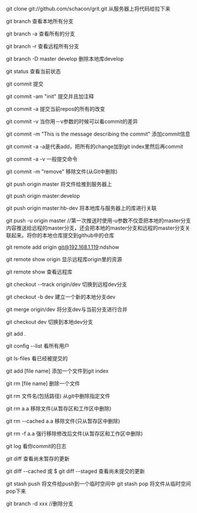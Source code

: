 git clone git://github.com/schacon/grit.git 从服务器上将代码给拉下来


git branch 查看本地所有分支

git branch -a 查看所有的分支

git branch -r 查看远程所有分支

git branch -D master develop 删除本地库develop


git status 查看当前状态 


git commit 提交 

git commit -am "init" 提交并且加注释 

git commit -a 提交当前repos的所有的改变

git commit -v 当你用－v参数的时候可以看commit的差异

git commit -m "This is the message describing the commit" 添加commit信息

git commit -a -a是代表add，把所有的change加到git index里然后再commit

git commit -a -v 一般提交命令

git commit -m "remove" 移除文件(从Git中删除)



git push origin master 将文件给推到服务器上 

git push origin master:develop

git push origin master:hb-dev 将本地库与服务器上的库进行关联


git push -u origin master //第一次推送时使用-u参数不仅壶把本地的master分支内容推送给远程的master分支，还会把本地的master分支和远程的master分支关联起来。将你的本地仓库提交到github中的仓库


git remote add origin git@192.168.1.119:ndshow 

git remote show origin 显示远程库origin里的资源 

git remote show 查看远程库


git checkout --track origin/dev 切换到远程dev分支

git checkout -b dev 建立一个新的本地分支dev


git merge origin/dev 将分支dev与当前分支进行合并

git checkout dev 切换到本地dev分支

git add .

git config --list 看所有用户

git ls-files 看已经被提交的

git add [file name] 添加一个文件到git index


git rm [file name] 删除一个文件

git rm 文件名(包括路径) 从git中删除指定文件

git rm a.a 移除文件(从暂存区和工作区中删除)

git rm --cached a.a 移除文件(只从暂存区中删除)

git rm -f a.a 强行移除修改后文件(从暂存区和工作区中删除)


git log 看你commit的日志


git diff 查看尚未暂存的更新

git diff --cached 或 $ git diff --staged 查看尚未提交的更新


git stash push 将文件给push到一个临时空间中
git stash pop 将文件从临时空间pop下来

git branch -d xxx //删除分支




